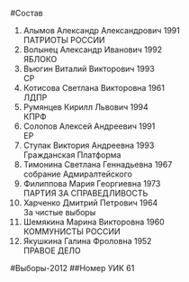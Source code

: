 #Состав
1. Алымов Александр Александрович 1991   
    ПАТРИОТЫ РОССИИ
2. Волынец Александр Иванович 1992   
    ЯБЛОКО
3. Вьюгин Виталий Викторович 1993   
    СР
4. Котисова Светлана Викторовна 1961   
    ЛДПР
5. Румянцев Кирилл Львович 1994   
    КПРФ
6. Солопов Алексей Андреевич 1991   
    ЕР
7. Ступак Виктория Андреевна 1993   
    Гражданская Платформа
8. Тимонина Светлана Геннадьевна 1967   
    собрание Адмиралтейского
9. Филиппова Мария Георгиевна 1973   
    ПАРТИЯ ЗА СПРАВЕДЛИВОСТЬ
10. Харченко Дмитрий Петрович 1964   
    За чистые выборы
11. Шемякина Марина Викторовна 1960   
    КОММУНИСТЫ РОССИИ
12. Якушкина Галина Фроловна 1952   
    ПРАВОЕ ДЕЛО

#Выборы-2012
##Номер УИК
61